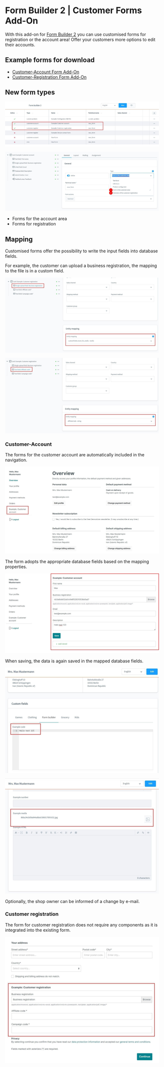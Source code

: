 # Form Builder 2 | Customer Forms Add-On

With this add-on for [Form Builder 2](../MoorlForms/index.md) you can use customised forms for registration or the account area! Offer your customers more options to edit their accounts.

## Example forms for download

- [Customer-Account Form Add-On](examples/customer-account-add-on.json)
- [Customer-Registration Form Add-On](examples/customer-registration-add-on.json)

## New form types

![](images/fbc-01.jpg)

![](images/fbc-04.jpg)

- Forms for the account area
- Forms for registration

## Mapping

Customised forms offer the possibility to write the input fields into database fields.

For example, the customer can upload a business registration, the mapping to the file is in a
custom field.

![](images/fbc-02.jpg)

![](images/fbc-03.jpg)

### Customer-Account

The forms for the customer account are automatically included in the navigation.

![](images/fbc-06.jpg)

The form adopts the appropriate database fields based on the mapping properties.

![](images/fbc-07.jpg)

When saving, the data is again saved in the mapped database fields.

![](images/fbc-08.jpg)

![](images/fbc-09.jpg)

Optionally, the shop owner can be informed of a change by e-mail.

### Customer registration

The form for customer registration does not require any components as it is integrated into the existing form.

![](images/fbc-05.jpg)
